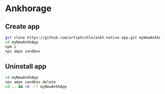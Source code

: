 # Ankhorage

## Create app

```bash
git clone https://github.com/artiphishle/ankh-native-app.git myNewAnkhApp
cd myNewAnkhApp
npm i
npx ampx sandbox
```

## Uninstall app

```bash
cd myNewAnkhApp
npx ampx sandbox delete
cd .. && rm -rf myNewAnkhApp
```
